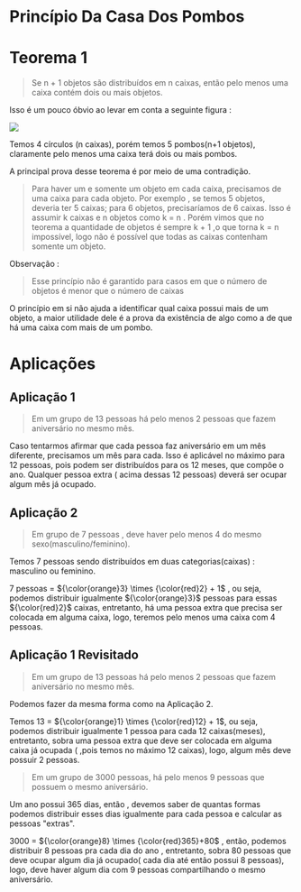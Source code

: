# Princípio Da Casa Dos Pombos

# Teorema 1

> Se n + 1 objetos são distribuídos em n caixas, então pelo menos uma caixa contém dois ou mais objetos.

Isso é um pouco óbvio ao levar em conta a seguinte figura :

![](imagens/contagem/pigeons.jpg)

Temos 4 círculos (n caixas), porém temos 5 pombos(n+1 objetos), claramente pelo menos uma caixa terá dois ou mais pombos.

A principal prova desse teorema é por meio de uma contradição.

> Para haver um e somente um objeto em cada caixa, precisamos de uma caixa para cada objeto. Por exemplo , se temos 5 objetos, deveria ter 5 caixas; para 6 objetos, precisaríamos de 6 caixas. Isso é assumir k caixas e n objetos como k = n . Porém vimos que no teorema a quantidade de objetos é sempre k + 1 ,o que torna  k = n impossível, logo não é possível que todas as caixas contenham somente um objeto.

Observação :

> Esse princípio não é garantido para casos em que o número de objetos é menor que o número de caixas

O princípio em si não ajuda a identificar qual caixa possui mais de um objeto, a maior utilidade dele é a prova da existência de algo como a de que há uma caixa com mais de um pombo.

# Aplicações

## Aplicação 1

> Em um grupo de 13 pessoas há pelo menos 2 pessoas que fazem aniversário no mesmo mês.

Caso tentarmos afirmar que cada pessoa faz aniversário em um mês diferente, precisamos um mês para cada. Isso é aplicável no máximo para 12 pessoas, pois podem ser distribuídos para os 12 meses, que compõe o ano. Qualquer pessoa extra ( acima dessas 12 pessoas) deverá ser ocupar algum mês já ocupado.

## Aplicação 2

> Em grupo de 7 pessoas , deve haver pelo menos 4 do mesmo sexo(masculino/feminino).

Temos 7 pessoas sendo distribuídos em duas categorias(caixas) : masculino ou feminino.

7 pessoas = ${\color{orange}3} \times {\color{red}2} + 1$ , ou seja, podemos distribuir igualmente ${\color{orange}3}$ pessoas para essas ${\color{red}2}$ caixas, entretanto, há uma pessoa extra que precisa ser colocada em alguma caixa, logo, teremos pelo menos uma caixa com 4 pessoas.

## Aplicação 1 Revisitado

> Em um grupo de 13 pessoas há pelo menos 2 pessoas que fazem aniversário no mesmo mês.

Podemos fazer da mesma forma como na Aplicação 2. 

Temos 13 = ${\color{orange}1} \times {\color{red}12} + 1$, ou seja, podemos distribuir igualmente 1 pessoa para cada 12 caixas(meses), entretanto, sobra uma pessoa extra que deve ser colocada em alguma caixa já ocupada ( ,pois temos no máximo 12 caixas), logo, algum mês deve possuir 2 pessoas.

> Em um grupo de 3000 pessoas, há pelo menos 9 pessoas que possuem o mesmo aniversário.

Um ano possui 365 dias, então , devemos saber de quantas formas podemos distribuir esses dias igualmente para cada  pessoa e calcular as pessoas "extras".

3000 = ${\color{orange}8} \times {\color{red}365}+80$ , então, podemos distribuir 8 pessoas pra cada dia do ano , entretanto, sobra 80 pessoas que deve ocupar algum dia já ocupado( cada dia até então possui 8 pessoas), logo, deve haver algum dia com 9 pessoas compartilhando o mesmo aniversário. 